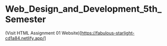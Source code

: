 #  Web_Design_and_Development_5th_Semester
(Visit HTML Assignment 01 Website)[https://fabulous-starlight-cd1a84.netlify.app/]
